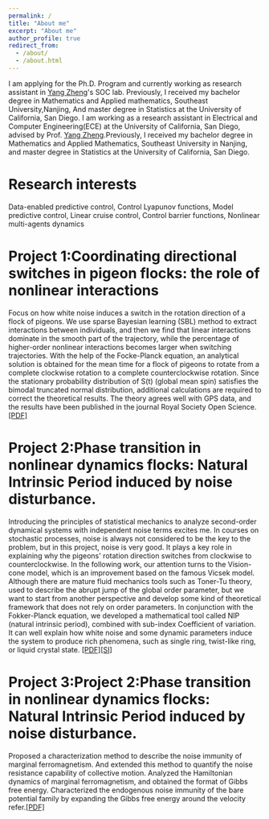 ```yaml
---
permalink: /
title: "About me"
excerpt: "About me"
author_profile: true
redirect_from: 
  - /about/
  - /about.html
---
```


I am applying for the Ph.D. Program and  currently working as research assistant in [Yang Zheng](https://zhengy09.github.io/)'s SOC lab.  Previously, I received my bachelor degree in Mathematics and Applied mathematics, Southeast University,Nanjing, And master degree in Statistics at the University of California, San Diego.
I am working as a research assistant in  Electrical and Computer Engineering(ECE) at the University of California, San Diego, advised by Prof. [Yang Zheng](https://zhengy09.github.io/).Previously, I received my bachelor degree in Mathematics and Applied Mathematics, Southeast University in Nanjing, and master degree in Statistics at the University of California, San Diego.

Research interests
======
Data-enabled predictive control, Control Lyapunov functions, Model predictive control, Linear cruise control,
Control barrier functions, Nonlinear multi-agents dynamics

Project 1:Coordinating directional switches in pigeon flocks: the role of nonlinear interactions
======
Focus on how white noise induces a switch in the rotation direction of a flock of pigeons. We use sparse Bayesian learning 
(SBL) method to extract interactions between individuals, and then we find that linear interactions dominate in the smooth part 
of the trajectory, while the percentage of higher-order nonlinear interactions becomes larger when switching trajectories. With 
the help of the Focke-Planck equation, an analytical solution is obtained for the mean time for a flock of pigeons to rotate from
a complete clockwise rotation to a complete counterclockwise rotation. Since the stationary probability distribution of S(t) (global mean spin)
satisfies the bimodal truncated normal distribution, additional calculations are required to correct the theoretical results. The theory agrees well 
with GPS data, and the results have been published in the journal Royal Society Open Science.[[PDF]](https://royalsocietypublishing.org/doi/epdf/10.1098/rsos.210649)



Project 2:Phase transition in nonlinear dynamics flocks: Natural Intrinsic Period induced by noise disturbance.
======
Introducing the principles of statistical mechanics to analyze second-order dynamical systems with independent noise 
terms excites me. In courses on stochastic processes, noise is always not considered to be the key to the problem, but 
in this project, noise is very good. It plays a key role in explaining why the pigeons' rotation direction switches from 
clockwise to counterclockwise. In the following work, our attention turns to the Vision-cone model, which is an improvement 
based on the famous Vicsek model. Although there are mature fluid mechanics tools such as Toner-Tu theory, used to describe 
the abrupt jump of the global order parameter, but we want to start from another perspective and develop some kind of theoretical
framework that does not rely on order parameters. In conjunction with the Fokker-Planck equation, we developed a mathematical tool 
called NIP (natural intrinsic period), combined with sub-index Coefficient of variation. It can well explain how white noise and some
dynamic parameters induce the system to produce rich phenomena, such as single ring, twist-like ring, or liquid crystal state.  [[PDF]](https://guanboshao2022.github.io/files/P1.pdf)[[SI]](https://guanboshao2022.github.io/files/SI1.pdf)


Project 3:Project 2:Phase transition in nonlinear dynamics flocks: Natural Intrinsic Period induced by noise disturbance.
======
Proposed a characterization method to describe the noise immunity of marginal ferromagnetism. And extended
this method to quantify the noise resistance capability of collective motion. Analyzed the Hamiltonian dynamics of marginal ferromagnetism, and obtained the format of Gibbs free
energy. Characterized the endogenous noise immunity of the bare potential family by expanding the Gibbs
free energy around the velocity refer.[[PDF]](https://guanboshao2022.github.io/files/P2.pdf)



